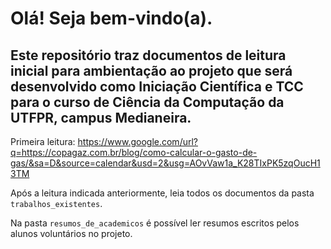 # Olá! Seja bem-vindo(a). 

## Este repositório traz documentos de leitura inicial para ambientação ao projeto que será desenvolvido como Iniciação Científica e TCC para o curso de Ciência da Computação da UTFPR, campus Medianeira.

Primeira leitura: https://www.google.com/url?q=https://copagaz.com.br/blog/como-calcular-o-gasto-de-gas/&sa=D&source=calendar&usd=2&usg=AOvVaw1a_K28TIxPK5zqOucH13TM

Após a leitura indicada anteriormente, leia todos os documentos da pasta `trabalhos_existentes`.

Na pasta `resumos_de_academicos` é possível ler resumos escritos pelos alunos voluntários no projeto.
